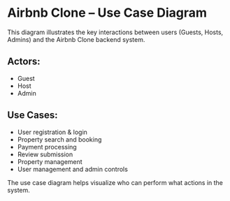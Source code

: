 # Airbnb Clone – Use Case Diagram

This diagram illustrates the key interactions between users (Guests, Hosts, Admins) and the Airbnb Clone backend system.

## Actors:
- Guest
- Host
- Admin

## Use Cases:
- User registration & login
- Property search and booking
- Payment processing
- Review submission
- Property management
- User management and admin controls

The use case diagram helps visualize who can perform what actions in the system.
